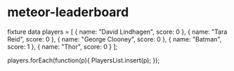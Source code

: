 meteor-leaderboard
======

fixture data 
players = [
  { name: "David Lindhagen", score: 0 }, 
  { name: "Tara Reid", score: 0 },
  { name: "George Clooney", score: 0 },
  { name: "Batman", score: 1 },
  { name: "Thor", score: 0 }
];

players.forEach(function(p){
  PlayersList.insert(p);
});